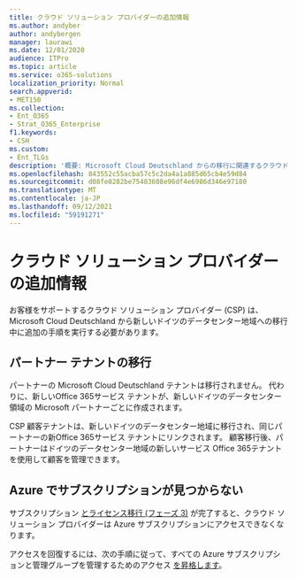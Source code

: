 ```yaml
---
title: クラウド ソリューション プロバイダーの追加情報
ms.author: andyber
author: andybergen
manager: laurawi
ms.date: 12/01/2020
audience: ITPro
ms.topic: article
ms.service: o365-solutions
localization_priority: Normal
search.appverid:
- MET150
ms.collection:
- Ent_O365
- Strat_O365_Enterprise
f1.keywords:
- CSH
ms.custom:
- Ent_TLGs
description: '概要: Microsoft Cloud Deutschland からの移行に関連するクラウド ソリューション プロバイダーの追加情報。'
ms.openlocfilehash: 843552c55acba57c5c2da4a1a885d65cb4e59d84
ms.sourcegitcommit: d08fe0282be75483608e96df4e6986d346e97180
ms.translationtype: MT
ms.contentlocale: ja-JP
ms.lasthandoff: 09/12/2021
ms.locfileid: "59191271"
---
```

# <a name="additional-information-for-cloud-solution-providers"></a>クラウド ソリューション プロバイダーの追加情報

お客様をサポートするクラウド ソリューション プロバイダー (CSP) は、Microsoft Cloud Deutschland から新しいドイツのデータセンター地域への移行中に追加の手順を実行する必要があります。

## <a name="partner-tenant-migration"></a>パートナー テナントの移行

パートナーの Microsoft Cloud Deutschland テナントは移行されません。 代わりに、新しいOffice 365サービス テナントが、新しいドイツのデータセンター領域の Microsoft パートナーごとに作成されます。

CSP 顧客テナントは、新しいドイツのデータセンター地域に移行され、同じパートナーの新Office 365サービス テナントにリンクされます。 顧客移行後、パートナーはドイツのデータセンター地域の新しいサービス Office 365テナントを使用して顧客を管理できます。

## <a name="missing-subscriptions-in-azure"></a>Azure でサブスクリプションが見つからない

サブスクリプション [とライセンス移行 (フェーズ 3)](ms-cloud-germany-transition-phases.md#phase-3-subscription-transfer) が完了すると、クラウド ソリューション プロバイダーは Azure サブスクリプションにアクセスできなくなります。

アクセスを回復するには、次の手順に従って、すべての Azure サブスクリプションと管理グループを管理するためのアクセス [を昇格します](/azure/role-based-access-control/elevate-access-global-admin)。
